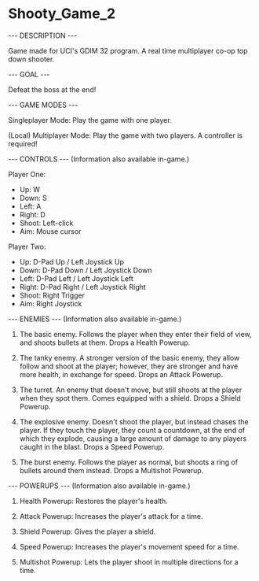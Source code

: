# Shooty_Game_2

--- DESCRIPTION ---

Game made for UCI's GDIM 32 program. A real time multiplayer co-op top down shooter.


--- GOAL ---

Defeat the boss at the end!


--- GAME MODES ---

Singleplayer Mode: Play the game with one player.

(Local) Multiplayer Mode: Play the game with two players. A controller is required!


--- CONTROLS ---
(Information also available in-game.)

Player One:
 - Up: W
 - Down: S
 - Left: A
 - Right: D
 - Shoot: Left-click
 - Aim: Mouse cursor

Player Two:
 - Up: D-Pad Up / Left Joystick Up
 - Down: D-Pad Down / Left Joystick Down
 - Left: D-Pad Left / Left Joystick Left
 - Right: D-Pad Right / Left Joystick Right
 - Shoot: Right Trigger
 - Aim: Right Joystick


--- ENEMIES ---
(Information also available in-game.)

 1. The basic enemy. Follows the player when they enter their field of view, and shoots bullets at them. Drops a Health Powerup.

 2. The tanky enemy. A stronger version of the basic enemy, they allow follow and shoot at the player; however, they are stronger and have more health, in exchange for speed. Drops an Attack Powerup.

 3. The turret. An enemy that doesn't move, but still shoots at the player when they spot them. Comes equipped with a shield. Drops a Shield Powerup.

 4. The explosive enemy. Doesn't shoot the player, but instead chases the player. If they touch the player, they count a countdown, at the end of which they explode, causing a large amount of damage to any players caught in the blast. Drops a Speed Powerup.

 5. The burst enemy. Follows the player as normal, but shoots a ring of bullets around them instead. Drops a Multishot Powerup.


--- POWERUPS ---
(Information also available in-game.)

 1. Health Powerup: Restores the player's health.

 2. Attack Powerup: Increases the player's attack for a time.

 3. Shield Powerup: Gives the player a shield.

 4. Speed Powerup: Increases the player's movement speed for a time.

 5. Multishot Powerup: Lets the player shoot in multiple directions for a time.